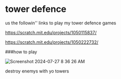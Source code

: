 # tower defence

us the followin''
links to play my tower defence games

https://scratch.mit.edu/projects/1050115837/          

https://scratch.mit.edu/projects/1050222732/

###how to play

![Screenshot 2024-07-27 8 36 26 AM](https://github.com/user-attachments/assets/c03b5ba6-be58-4893-a079-9c761a83a4ec)


destroy enemys
with yo towers

